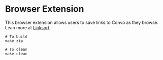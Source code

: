 # Browser Extension

This browser extension allows users to save links to Convo as they browse. Lean more at [Linksort](https://linksort.com).

```
# To build
make zip

# To clean
make clean
```
